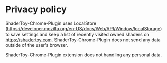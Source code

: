 # Privacy policy

ShaderToy-Chrome-Plugin uses LocalStore (https://developer.mozilla.org/en-US/docs/Web/API/Window/localStorage) to save settings and keep a list of recently visited owned shaders on https://shadertoy.com.
ShaderToy-Chrome-Plugin does not send any data outside of the user's browser.

ShaderToy-Chrome-Plugin extension does not handling any personal data.
